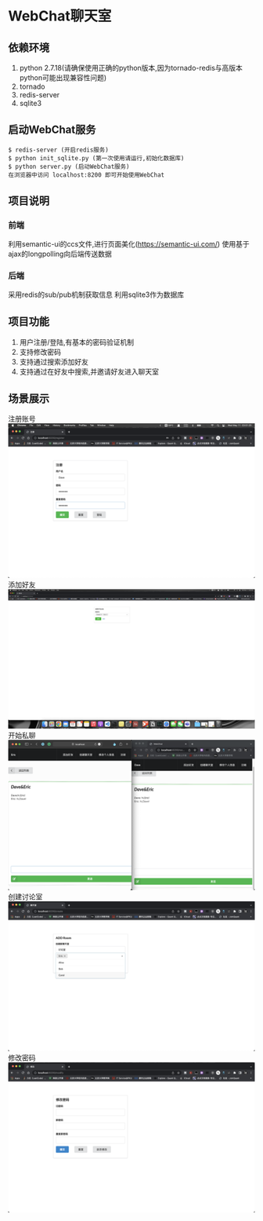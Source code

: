 # WebChat聊天室

## 依赖环境

1. python 2.7.18(请确保使用正确的python版本,因为tornado-redis与高版本python可能出现兼容性问题)
2. tornado
3. redis-server
4. sqlite3

## 启动WebChat服务

```
$ redis-server (开启redis服务)
$ python init_sqlite.py (第一次使用请运行,初始化数据库)
$ python server.py (启动WebChat服务)
在浏览器中访问 localhost:8200 即可开始使用WebChat
```
## 项目说明

### 前端

利用semantic-ui的ccs文件,进行页面美化(https://semantic-ui.com/)
使用基于ajax的longpolling向后端传送数据

### 后端

采用redis的sub/pub机制获取信息
利用sqlite3作为数据库

## 项目功能

1. 用户注册/登陆,有基本的密码验证机制
2. 支持修改密码
3. 支持通过搜索添加好友
4. 支持通过在好友中搜索,并邀请好友进入聊天室

## 场景展示
注册账号
![alt 注册](pic/Screen%20Shot%202022-05-11%20at%2003.01.25%20(2).png)
添加好友
![alt 添加好友](pic/Screen%20Shot%202022-05-11%20at%2003.05.50.png)
开始私聊
![alt 私聊](pic/Screen%20Shot%202022-05-11%20at%2003.22.54.png)
创建讨论室
![alt 讨论室](pic/Screen%20Shot%202022-05-11%20at%2003.23.33.png)
修改密码
![alt 修改密码](pic/Screen%20Shot%202022-05-11%20at%2003.24.31.png)